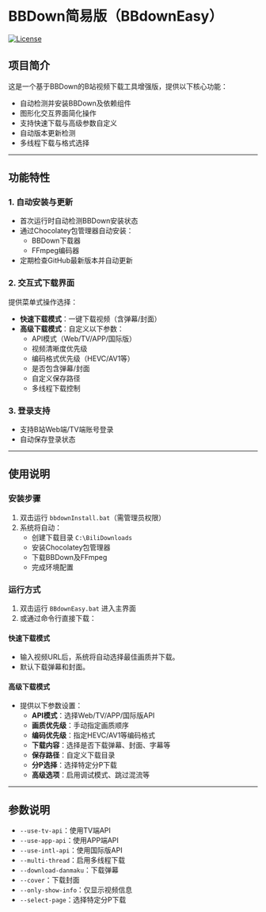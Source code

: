 # BBDown简易版（BBdownEasy）
[![License](https://img.shields.io/badge/License-Apache%202.0-blue.svg)](https://opensource.org/licenses/Apache-2.0)

## 项目简介
这是一个基于BBDown的B站视频下载工具增强版，提供以下核心功能：
- 自动检测并安装BBDown及依赖组件
- 图形化交互界面简化操作
- 支持快速下载与高级参数自定义
- 自动版本更新检测
- 多线程下载与格式选择

---

## 功能特性

### 1. 自动安装与更新
- 首次运行时自动检测BBDown安装状态
- 通过Chocolatey包管理器自动安装：
  - BBDown下载器
  - FFmpeg编码器
- 定期检查GitHub最新版本并自动更新

### 2. 交互式下载界面
提供菜单式操作选择：
- **快速下载模式**：一键下载视频（含弹幕/封面）
- **高级下载模式**：自定义以下参数：
  - API模式（Web/TV/APP/国际版）
  - 视频清晰度优先级
  - 编码格式优先级（HEVC/AV1等）
  - 是否包含弹幕/封面
  - 自定义保存路径
  - 多线程下载控制

### 3. 登录支持
- 支持B站Web端/TV端账号登录
- 自动保存登录状态

---

## 使用说明

### 安装步骤
1. 双击运行 `bbdownInstall.bat`（需管理员权限）
2. 系统将自动：
   - 创建下载目录 `C:\BiliDownloads`
   - 安装Chocolatey包管理器
   - 下载BBDown及FFmpeg
   - 完成环境配置

### 运行方式
1. 双击运行 `BBdownEasy.bat` 进入主界面
2. 或通过命令行直接下载：

#### 快速下载模式
- 输入视频URL后，系统将自动选择最佳画质并下载。
- 默认下载弹幕和封面。

#### 高级下载模式
- 提供以下参数设置：
  - **API模式**：选择Web/TV/APP/国际版API
  - **画质优先级**：手动指定画质顺序
  - **编码优先级**：指定HEVC/AV1等编码格式
  - **下载内容**：选择是否下载弹幕、封面、字幕等
  - **保存路径**：自定义下载目录
  - **分P选择**：选择特定分P下载
  - **高级选项**：启用调试模式、跳过混流等

---

## 参数说明
- `--use-tv-api`：使用TV端API
- `--use-app-api`：使用APP端API
- `--use-intl-api`：使用国际版API
- `--multi-thread`：启用多线程下载
- `--download-danmaku`：下载弹幕
- `--cover`：下载封面
- `--only-show-info`：仅显示视频信息
- `--select-page`：选择特定分P下载
